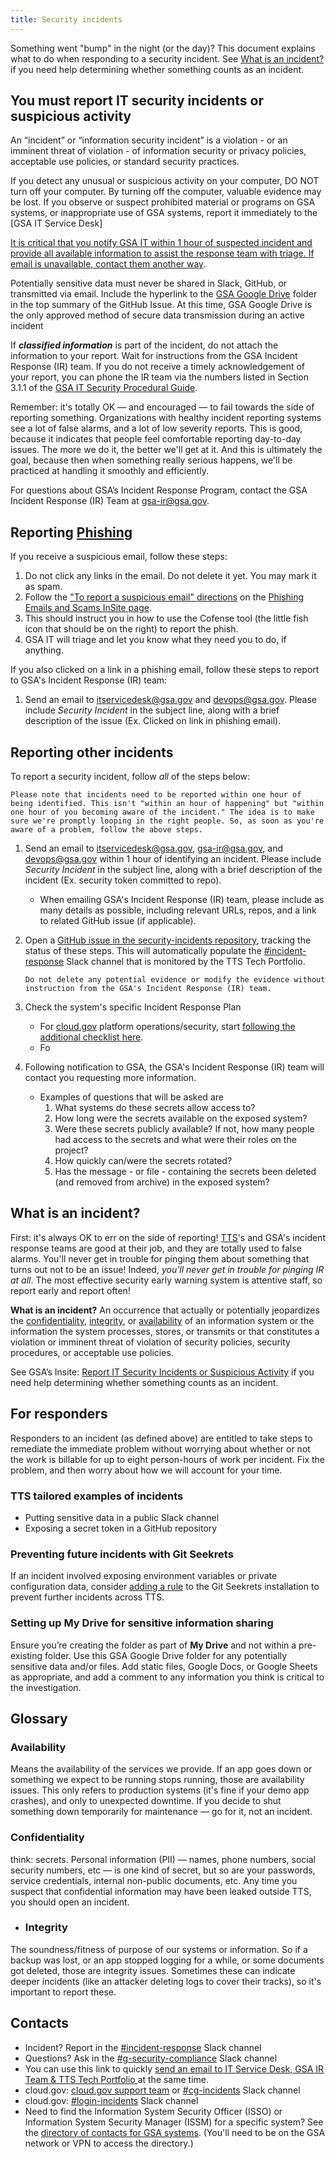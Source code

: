 ```yaml
---
title: Security incidents
---
```


Something went "bump" in the night (or the day)? This document explains what to do when responding to a security incident. See [What is an incident?](#what-is-an-incident) if you need help determining whether something counts as an incident.

## You must report IT security incidents or suspicious activity

An “incident” or “information security incident” is a violation - or an imminent threat of violation - of information security or privacy policies, acceptable use policies, or standard security practices.  

If you detect any unusual or suspicious activity on your computer, DO NOT turn off your computer. By turning off the computer, valuable evidence may be lost. If you observe or suspect prohibited material or programs on GSA systems, or inappropriate use of GSA systems, report it immediately to the [GSA IT Service Desk] <a href="mailto:itservicedesk@gsa.gov?subject=Security Incident"> 


 It is critical that you notify GSA IT within 1 hour of suspected incident and provide all available information to assist the response team with triage. If email is unavailable, [contact them another way](https://insite.gsa.gov/employee-resources/information-technology). 

 Potentially sensitive data must never be shared in Slack, GitHub, or transmitted via email. Include the hyperlink to the [GSA Google Drive](#setting-up-my-drive-for-sensitive-information-sharing) folder in the top summary of the GitHub Issue. At this time, GSA Google Drive is the only approved method of secure data transmission during an active incident
 
 If **_classified information_** is part of the incident, do not attach the information to your report. Wait for instructions from the GSA Incident Response (IR) team. If you do not receive a timely acknowledgement of your report, you can phone the IR team via the numbers listed in Section 3.1.1 of the [GSA IT Security Procedural Guide](https://insite.gsa.gov/portal/getMediaData?mediaId=558637).

 Remember: it's totally OK — and encouraged — to fail towards the side of reporting something. Organizations with healthy incident reporting systems see a lot of false alarms, and a lot of low severity reports. This is good, because it indicates that people feel comfortable reporting day-to-day issues. The more we do it, the better we'll get at it. And this is ultimately the goal, because then when something really serious happens, we'll be practiced at handling it smoothly and efficiently.

 For questions about GSA’s Incident Response Program, contact the GSA Incident Response (IR) Team at [gsa-ir@gsa.gov](mailto:gsa-ir@gsa.gov).


## Reporting [Phishing](https://insite.gsa.gov/topics/information-technology/do-it-yourself-self-help/google-g-suite-apps/email-with-gmail/phishing-emails-and-scams?term=phishing)
If you receive a suspicious email, follow these steps:

1. Do not click any links in the email. Do not delete it yet. You may mark it as spam.
1. Follow the ["To report a suspicious email" directions](https://insite.gsa.gov/topics/information-technology/do-it-yourself-self-help/google-g-suite-apps/email-with-gmail/phishing-emails-and-scams#Report%20suspicious%20emails) on the [Phishing Emails and Scams InSite page](https://insite.gsa.gov/topics/information-technology/do-it-yourself-self-help/google-g-suite-apps/email-with-gmail/phishing-emails-and-scams#Report%20suspicious%20emails).
1. This should instruct you in how to use the Cofense tool (the little fish icon that should be on the right) to report the phish.
1. GSA IT will triage and let you know what they need you to do, if anything.

If you also clicked on a link in a phishing email, follow these steps to report to GSA's Incident Response (IR) team:

1. Send an email to  itservicedesk@gsa.gov and devops@gsa.gov. Please include *Security Incident* in the subject line, along with a brief description of the issue (Ex. Clicked on link in phishing email).

## Reporting other incidents
To report a security incident, follow *all* of the steps below:


    Please note that incidents need to be reported within one hour of being identified. This isn't "within an hour of happening" but "within one hour of you becoming aware of the incident." The idea is to make sure we're promptly looping in the right people. So, as soon as you're aware of a problem, follow the above steps.

1. Send an email to itservicedesk@gsa.gov, gsa-ir@gsa.gov, and devops@gsa.gov within 1 hour of identifying an incident. Please include *Security Incident* in the subject line, along with a brief description of the incident (Ex. security token committed to repo). 
    - When emailing GSA's Incident Response (IR) team, please include as many details as possible, including relevant URLs, repos, and a link to related GitHub issue (if applicable). 


1. Open a [GitHub issue in the security-incidents repository](https://github.com/18F/security-incidents/issues/new), tracking the status of these steps. This will automatically populate the [#incident-response](https://gsa-tts.slack.com/messages/incident-response) Slack channel that is monitored by the TTS Tech Portfolio. 

       Do not delete any potential evidence or modify the evidence without instruction from the GSA's Incident Response (IR) team.


1. Check the system's specific Incident Response Plan
    -   For [cloud.gov](https://cloud.gov/) platform operations/security, start [following the additional checklist here](https://cloud.gov/docs/ops/security-ir-checklist/).
    -  Fo

1. Following notification to GSA, the GSA's Incident Response (IR) team will contact you requesting more information. 

      - Examples of questions that will be asked are
         1) What systems do these secrets allow access to?
         2) How long were the secrets available on the exposed system?
         3) Were these secrets publicly available? If not, how many people had access to the secrets and what were their roles on the project?
         4) How quickly can/were the secrets rotated?
         5) Has the message - or file - containing the secrets been deleted (and removed from archive) in the exposed system?




## What is an incident?

First: it's always OK to err on the side of reporting! [TTS](http://www.gsa.gov/portal/category/25729)'s and GSA's incident response teams are good at their job, and they are totally used to false alarms. You'll never get in trouble for pinging them about something that turns out not to be an issue! Indeed, *you'll never get in trouble for pinging IR at all*. The most effective security early warning system is attentive staff, so report early and report often!

**What is an incident?** An occurrence that actually or potentially jeopardizes the [confidentiality](#confidentiality), [integrity](#integrity), or [availability](#availability) of an information system or the information the system processes, stores, or transmits or that constitutes a violation or imminent threat of violation of security policies, security procedures, or acceptable use policies.


See GSA’s Insite: [Report IT Security Incidents or Suspicious Activity](https://insite.gsa.gov/topics/information-technology/security-and-privacy/it-security/report-it-security-incidents-and-suspicious-activity-immediately) if you need help determining whether something counts as an incident.


## For responders

Responders to an incident (as defined above) are entitled to take steps to remediate the immediate problem without worrying about whether or not the work is billable for up to eight person-hours of work per incident. Fix the problem, and then worry about how we will account for your time.

### TTS tailored examples of incidents
- Putting sensitive data in a public Slack channel
- Exposing a secret token in a GitHub repository

### Preventing future incidents with Git Seekrets

If an incident involved exposing environment variables or private configuration data, consider [adding a rule](https://github.com/18F/laptop#git-seekret) to the Git Seekrets installation to prevent further incidents across TTS.

### Setting up My Drive for sensitive information sharing
Ensure you’re creating the folder as part of **My Drive** and not within a pre-existing folder. Use this GSA Google Drive folder for any potentially sensitive data and/or files. Add static files, Google Docs, or Google Sheets as appropriate, and add a comment to any information you think is critical to the investigation.

## Glossary

### Availability 
Means the availability of the services we provide. If an app goes down or something we expect to be running stops running, those are availability issues. This only refers to production systems (it's fine if your demo app crashes), and only to unexpected downtime. If you decide to shut something down temporarily for maintenance — go for it, not an incident.

### Confidentiality
think: secrets. Personal information (PII) — names, phone numbers, social security numbers, etc — is one kind of secret, but so are your passwords, service credentials, internal non-public documents, etc. Any time you suspect that confidential information may have been leaked outside TTS, you should open an incident.

- ### Integrity
The soundness/fitness of purpose of our systems or information. So if a backup was lost, or an app stopped logging for a while, or some documents got deleted, those are integrity issues. Sometimes these can indicate deeper incidents (like an attacker deleting logs to cover their tracks), so it's important to report these.

## Contacts

- Incident? Report in the [#incident-response](https://gsa-tts.slack.com/messages/incident-response) Slack channel
- Questions? Ask in the [#g-security-compliance](https://gsa-tts.slack.com/messages/g-security-compliance) Slack channel
- You can use this link to quickly
 <a href="mailto:itservicedesk@gsa.gov?subject=Incident:&cc=gsa-ir@gsa.gov;devops@gsa.gov">  send an email to IT Service Desk, GSA IR Team & TTS Tech Portfolio </a> at the same time. 
- cloud.gov: [cloud.gov support team](mailto:cloud-gov-support@gsa.gov) or [#cg-incidents](https://gsa-tts.slack.com/messages/incident-response) Slack channel
- cloud.gov: [#login-incidents](https://gsa-tts.slack.com/messages/incident-response) Slack channel
- Need to find the Information System Security Officer (ISSO) or Information System Security Manager (ISSM) for a specific system? See the [directory of contacts for GSA systems](https://ea.gsa.gov/#!/FISMA_POC). (You'll need to be on the GSA network or VPN to access the directory.)
